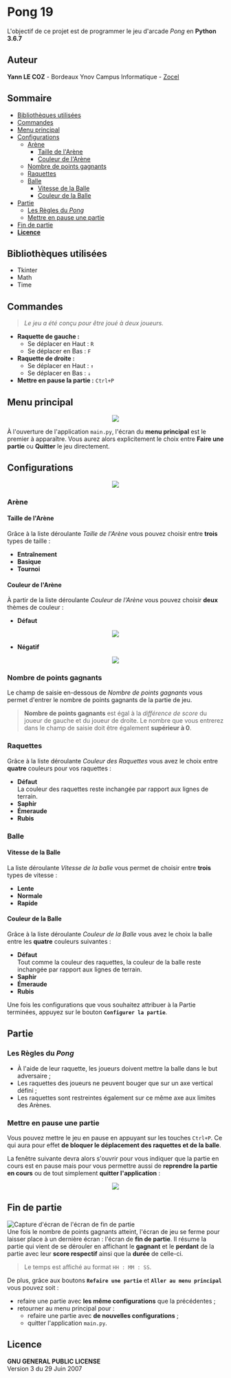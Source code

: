 
# Pong 19
L'objectif de ce projet est de programmer le jeu d'arcade *Pong* en **Python 3.6.7**
## Auteur
**Yann LE COZ** - Bordeaux Ynov Campus Informatique - [Zocel](https://github.com/Zocel)
## Sommaire
* [Bibliothèques utilisées](#bibliothèques-utilisées)
* [Commandes](#commandes)
* [Menu principal](#menu-principal)
* [Configurations](#configurations)
  * [Arène](#arène)
    * [Taille de l'Arène](#taille-de-larène)
    * [Couleur de l'Arène](#couleur-de-larène)
  * [Nombre de points gagnants](#nombre-de-points-gagnants)
  * [Raquettes](#raquettes)
  * [Balle](#balle)
    * [Vitesse de la Balle](#vitesse-de-la-balle)
    * [Couleur de la Balle](#couleur-de-la-balle)
* [Partie](#partie)
    * [Les Règles du *Pong*](#les-règles-du-pong)
    * [Mettre en pause une partie](#mettre-en-pause-une-partie)
* [Fin de partie](#fin-de-partie)
* [**Licence**](#licence)

## Bibliothèques utilisées
* Tkinter
* Math
* Time

## Commandes
> *Le jeu a été conçu pour être joué à deux joueurs.*
- **Raquette de gauche :**
    * Se déplacer en Haut : `R`
    * Se déplacer en Bas : `F`
- **Raquette de droite :**
    * Se déplacer en Haut : `↑`
    * Se déplacer en Bas : `↓`
- **Mettre en pause la partie :** `Ctrl+P`
## Menu principal
<p align="center">
  <img src="https://cdn.discordapp.com/attachments/504589154470985750/531949556796227584/Screenshot_20190107_223313.png">
</p>

À l'ouverture de l'application `main.py`, l'écran du **menu principal** est le premier à apparaître.
Vous aurez alors explicitement le choix entre **Faire une partie** ou **Quitter** le jeu directement.

## Configurations
<p align="center">
  <img src="https://cdn.discordapp.com/attachments/504589154470985750/531949550466760725/Screenshot_20190107_222415.png">
</p>

### Arène
#### Taille de l'Arène
Grâce à la liste déroulante *Taille de l'Arène* vous pouvez choisir entre **trois** types de taille :
* **Entraînement**
* **Basique**
* **Tournoi**
#### Couleur de l'Arène
À partir de la liste déroulante *Couleur de l'Arène* vous pouvez choisir **deux** thèmes de couleur :
* **Défaut**
<p align="center">
  <img src="https://cdn.discordapp.com/attachments/504589154470985750/531949540425728000/Screenshot_20190107_215128.png">
</p>

* **Négatif**
<p align="center">
  <img src="https://cdn.discordapp.com/attachments/504589154470985750/532129269162311681/Screenshot_20190107_215255.png">
</p>

### Nombre de points gagnants
Le champ de saisie en-dessous de *Nombre de points gagnants*  vous permet d'entrer le nombre de points gagnants de la partie de jeu.

> **Nombre de points gagnants** est égal à la *différence de score* du joueur de gauche et du joueur de droite.
> Le nombre que vous entrerez  dans le champ de saisie doit être également **supérieur à 0**.

### Raquettes
Grâce à la liste déroulante *Couleur des Raquettes* vous avez le choix entre **quatre** couleurs pour vos raquettes :
* **Défaut**
<br>La couleur des raquettes reste inchangée par rapport aux lignes de terrain.
* **Saphir**
* **Émeraude**
* **Rubis**
### Balle
#### Vitesse de la Balle
La liste déroulante *Vitesse de la balle* vous permet de choisir entre **trois** types de vitesse :
* **Lente**
* **Normale**
* **Rapide**
#### Couleur de la Balle
Grâce à la liste déroulante *Couleur de la Balle* vous avez le choix la balle entre les **quatre** couleurs suivantes :
* **Défaut**
<br>Tout comme la couleur des raquettes, la couleur de la balle reste inchangée par rapport aux lignes de terrain.
* **Saphir**
* **Émeraude**
* **Rubis**

Une fois les configurations que vous souhaitez attribuer à la Partie terminées, appuyez sur le bouton **`Configurer la partie`**.
## Partie
### Les Règles du *Pong*
* À l'aide de leur raquette, les joueurs doivent mettre la balle dans le but adversaire ;
* Les raquettes des joueurs ne peuvent bouger que sur un axe vertical défini ;
* Les raquettes sont restreintes également sur ce même axe aux limites des Arènes.
### Mettre en pause une partie
Vous pouvez mettre le jeu en pause en appuyant sur les touches `Ctrl+P`. Ce qui aura pour effet **de bloquer le déplacement des raquettes et de la balle**.

La fenêtre suivante devra alors s'ouvrir pour vous indiquer que la partie en cours est en pause mais pour vous permettre aussi de **reprendre la partie en cours** ou de tout simplement **quitter l'application** :
<br>
<p align="center">
  <img src="https://cdn.discordapp.com/attachments/504589154470985750/533741561519931393/Screenshot_20190112_211642.png">
</p>

## Fin de partie
![Capture d'écran de l'écran de fin de partie](https://cdn.discordapp.com/attachments/504589154470985750/532107473814028298/Screenshot_20190108_085956.png)
<br>Une fois le nombre de points gagnants atteint, l'écran de jeu se ferme pour laisser place à un dernière écran : l'écran de **fin de partie**.
Il résume la partie qui vient de se dérouler en affichant le **gagnant** et le **perdant** de la partie avec leur **score respectif** ainsi que la **durée** de celle-ci.
> Le temps est affiché au format `HH : MM : SS`.

De plus, grâce aux boutons **`Refaire une partie`** et **`Aller au menu principal`** vous pouvez soit :
* refaire une partie avec **les même configurations** que la précédentes ;
* retourner au menu principal pour :
	* refaire une partie avec **de nouvelles configurations** ;
	* quitter l'application `main.py`.
## Licence
**GNU GENERAL PUBLIC LICENSE**
<br>Version 3 du 29 Juin 2007
